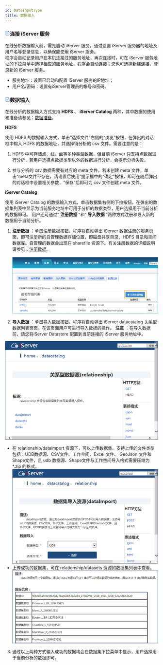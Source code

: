 ```yaml
---
id: DataInputType
title: 数据输入
---
```

### ![](../img/read.gif)连接 iServer 服务

在线分析数据输入前，需先启动 iServer 服务，通过设置 iServer 服务器的地址及用户名等登录信息，以确保能使用 iServer 服务。  
程序会自动记录用户在本机连接过的服务地址，再次连接时，可在 iServer
服务地址的下拉菜单中选择相应的服务地址，程序会自动连接；您也可选择新建连接，登录新的 iServer 服务。

  * 服务地址：设置已启动和配置 iServer 服务的IP地址；
  * 用户名/密码：设置有iServer管理员的帐号和密码。

### ![](../img/read.gif)数据输入

在线分析的数据输入方式支持 **HDFS** 、 **iServer Catalog** 两种，其中数据的使用和准备请参见：[数据准备](DataPreparation)。

**HDFS**

使用 HDFS 的数据输入方式，单击“选择文件”右侧的“浏览”按钮，在弹出的对话框中输入 HDFS 的数据地址，并选择待分析的 csv 文件。需要注意的是：

  1. HDFS 中可存储点、线、面等多种类型数据，但目前 iServer 只支持点数据进行分析，若用户选择点数据类型以外的数据进行分析，会提示分析失败。  

  2. 参与分析的 csv 数据需要有对应的 meta 文件，若未创建 meta 文件，单击“meta文件不存在，请设置后使用”提示框中的“确定”按钮，即可在随后弹出的对话框中设置相关参数，“保存”后即可为 csv 文件创建 meta 文件。

**iServer Catalog**

使用 iServer Catalog 的数据输入方式，单击数据集右侧的下拉按钮，在弹出的数据集列表中显示为当前服务地址中可用于分析的数据类型，用户选择用于当前分析的数据即可。 用户还可通过“
**注册数据** ”和“ **导入数据** ”两种方式注册和导入新的数据用于当前分析。

1. **注册数据** ：单击注册数据按钮，程序将自动弹出 iServer 数据注册的服务页面，即可注册新的自管理数据存储位置，即磁盘共享目录、HDFS 目录和空间数据库。自管理的数据会出现在 sharefile 资源下。有关注册数据的详细说明请参见：[注册数据](DataPreparation)。<br/>  
![](img/RegistrationDataURL.png)  

2. **导入数据** ：单击导入数据按钮，程序将自动弹出 iServer datacatalog 关系型数据列表页面。在该页面用户可进行导入数据的操作。 **注意** ：在导入数据前，请您将iServer Datastore 配置到当前连接的 iServer 服务地址中。<br/>    

![](img/ImportData.png)
  - 在 relationship/dataimport 资源下，可以上传数据集。支持上传的文件类型包括：UDB数据源、CSV文件、工作空间、Excel 文件、 GeoJson 文件和Shape文件，且 udb 数据源、Shape文件与工作空间导入格式需要压缩为 *.zip 的格式。  <br/>![](img/ImportData2.png)
  - 上传成功的数据集，可在 relationship/datasets 资源的数据集列表中查看。  <br/>![](img/ImportDatalist.png)
3. 通过以上两种方式输入成功的数据均会在数据集下拉菜单中显示，用户选择用于当前分析的数据即可。